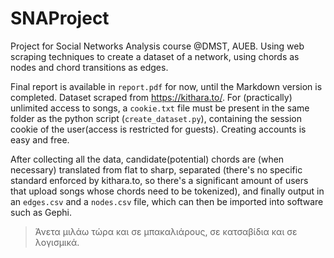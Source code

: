 # SNAProject
Project for Social Networks Analysis course @DMST, AUEB.
Using web scraping techniques to create a dataset of a network, using chords as nodes and chord transitions as edges.

Final report is available in `report.pdf` for now, until the Markdown version is completed.
Dataset scraped from https://kithara.to/. For (practically) unlimited access to songs, a `cookie.txt` file must be present in the same folder as the python script (`create_dataset.py`), containing the session cookie of the user(access is restricted for guests). Creating accounts is easy and free.

After collecting all the data, candidate(potential) chords are (when necessary) translated from flat to sharp, separated (there's no specific standard enforced by kithara.to, so there's a significant amount of users that upload songs whose chords need to be tokenized), and finally output in an `edges.csv` and a `nodes.csv` file, which can then be imported into software such as Gephi.

>Άνετα μιλάω τώρα και σε μπακαλιάρους, σε κατσαβίδια και σε λογισμικά.
